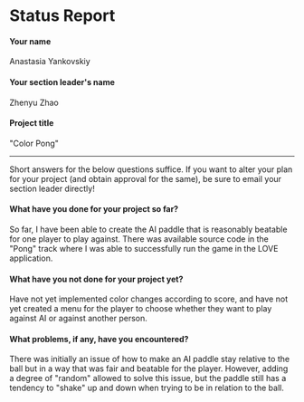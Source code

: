 # Status Report

#### Your name

Anastasia Yankovskiy 

#### Your section leader's name

Zhenyu Zhao 

#### Project title

"Color Pong"

***

Short answers for the below questions suffice. If you want to alter your plan for your project (and obtain approval for the same), be sure to email your section leader directly!

#### What have you done for your project so far?

So far, I have been able to create the AI paddle that is reasonably beatable for one player to play against. There was available source code in the "Pong" track where I was 
able to successfully run the game in the LOVE application. 

#### What have you not done for your project yet?

Have not yet implemented color changes according to score, and have not yet created a menu for the player to choose whether they want to play against AI or against another person.

#### What problems, if any, have you encountered?

There was initially an issue of how to make an AI paddle stay relative to the ball but in a way that was fair and beatable for the player. However, adding a degree of "random"
allowed to solve this issue, but the paddle still has a tendency to "shake" up and down when trying to be in relation to the ball. 
